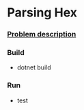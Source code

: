 # Parsing Hex

### [Problem description](https://open.kattis.com/problems/parsinghex)

### Build
- dotnet build

### Run
- test

